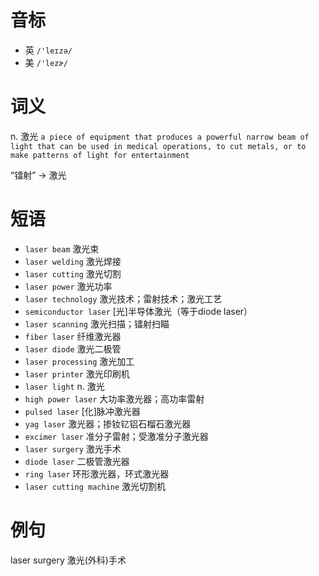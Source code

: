 # 音标

- 英 `/'leɪzə/`
- 美 `/'lezɚ/`

# 词义

n. 激光
`a piece of equipment that produces a powerful narrow beam of light that can be used in medical operations, to cut metals, or to make patterns of light for entertainment`



“镭射” → 激光

# 短语

- `laser beam` 激光束
- `laser welding` 激光焊接
- `laser cutting` 激光切割
- `laser power` 激光功率
- `laser technology` 激光技术；雷射技术；激光工艺
- `semiconductor laser` [光]半导体激光（等于diode laser）
- `laser scanning` 激光扫描；镭射扫瞄
- `fiber laser` 纤维激光器
- `laser diode` 激光二极管
- `laser processing` 激光加工
- `laser printer` 激光印刷机
- `laser light` n. 激光
- `high power laser` 大功率激光器；高功率雷射
- `pulsed laser` [化]脉冲激光器
- `yag laser` 激光器；掺钕钇铝石榴石激光器
- `excimer laser` 准分子雷射；受激准分子激光器
- `laser surgery` 激光手术
- `diode laser` 二极管激光器
- `ring laser` 环形激光器，环式激光器
- `laser cutting machine` 激光切割机

# 例句

laser surgery
激光(外科)手术


